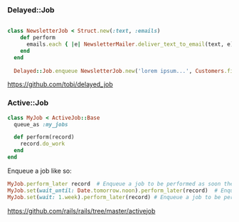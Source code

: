 ### Delayed::Job

```ruby

class NewsletterJob < Struct.new(:text, :emails)
    def perform
      emails.each { |e| NewsletterMailer.deliver_text_to_email(text, e) }
    end    
  end  
  
  Delayed::Job.enqueue NewsletterJob.new('lorem ipsum...', Customers.find(:all).collect(&:email))
  ```



https://github.com/tobi/delayed_job


### Active::Job

```ruby
class MyJob < ActiveJob::Base
  queue_as :my_jobs

  def perform(record)
    record.do_work
  end
end
```
Enqueue a job like so:

```ruby
MyJob.perform_later record  # Enqueue a job to be performed as soon the queueing system is free.
MyJob.set(wait_until: Date.tomorrow.noon).perform_later(record)  # Enqueue a job to be performed tomorrow at noon.
MyJob.set(wait: 1.week).perform_later(record) # Enqueue a job to be performed 1 week from now.

```
https://github.com/rails/rails/tree/master/activejob


